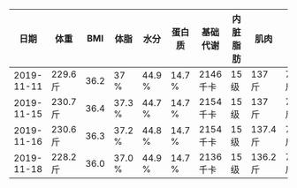 |日期|体重|BMI|体脂|水分|蛋白质|基础代谢|内脏脂肪|肌肉|骨重|身体年龄|
|---|---|---|---|---|---|---|---|---|---|---|
|2019-11-11|229.6 斤|36.2|37 %|44.9 %|14.7 %|2146 千卡|15 级|137 斤|7.2 斤|61 岁|
|2019-11-15|230.7 斤|36.4|37.3 %|44.7 %|14.7 %|2154 千卡|15 级|137 斤|7.2 斤|63 岁|
|2019-11-16|230.6 斤|36.3|37.2 %|44.8 %|14.7 %|2154 千卡|15 级|137.4 斤|7.2 斤|62 岁|
|2019-11-18|228.2 斤|36.0|37.0 %|44.9 %|14.7 %|2136 千卡|15 级|136.2 斤|7.2 斤|62 岁|
